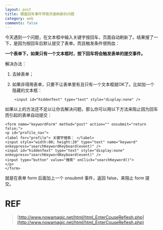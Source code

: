 ```yaml
---
layout: post
title: 键盘回车事件导致页面刷新的问题
category: web
comments: false
--- 
```


今天遇到一个问题，在文本框中输入关键字按回车，页面自动刷新了。结果搜了一下，是因为按回车后默认提交了表单。而且触发条件很狗血：

**一个表单下，如果只有一个文本框时，按下回车将会触发表单的提交事件。**

解决办法：

1. 去掉表单；
2. 如果非得用表单，只要不让表单里有且只有一个文本框就OK了。比如加一个隐藏的文本框：

		<input id="hiddenText" type="text" style="display:none" /> 

如果以上的方法还不足以让你去解决问题，那么你可以用以下方法来阻止因为回车而引起的表单自动提交：

    <form name="keywordForm" method="post" action="" onsubmit="return false;">    
    <p id="profile_nav">    
    <label for="profile"> 关键字搜索： </label>    
    <input style="width:80; height:20" type="text" name="keyword" onkeypress="searchKeywordKeyboard(event)" />    
    <input id="hiddenText" type="text" style="display:none" onkeypress="searchKeywordKeyboard(event)" />  
    <input type="button" value="搜索" onClick="searchKeyword()">    
    </p>   
    </form> 
    
就是在表单 form 后面加上一个 onsubmit 事件，返回 false，来阻止 form 提交。

# REF
>[http://www.nowamagic.net/html/html_EnterCouseReflesh.php](http://www.nowamagic.net/html/html_EnterCouseReflesh.php) 
